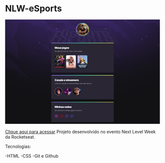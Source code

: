 # NLW-eSports

![preview](./.github/preview.png)

[Clique aqui para acessar](https://wbchoi.github.io/nlw-esports-explorer/)
Projeto desenvolvido no evento Next Level Week da Rocketseat.

Tecnologias:

-HTML
-CSS
-Git e Github